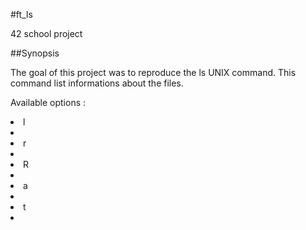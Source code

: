 #ft_ls
  
42 school project
  
##Synopsis

The goal of this project was to reproduce the ls UNIX command. This command list informations about the files.

Available options :
<li>l<li>
<li>r<li>
<li>R<li>
<li>a<li>
<li>t<li>
